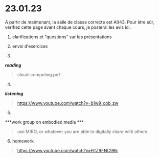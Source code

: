 # 23.01.23

A partir de maintenant, la salle de classe correcte est A043.
Pour être sûr, vérifiez cette page avant chaque cours, je posterai les avis ici.

1) clarifications et "questions" sur les présentations
2) envoi d'exercices

3)
***reading***

> cloud-computing.pdf

4)
***listening***

> https://www.youtube.com/watch?v=b1w9_cob_zw

5)
***work group on embodied media ***

> use MIRO, or whatever you are able to digitally share with others

6) homework

> https://www.youtube.com/watch?v=FlfZ9FNC99k
